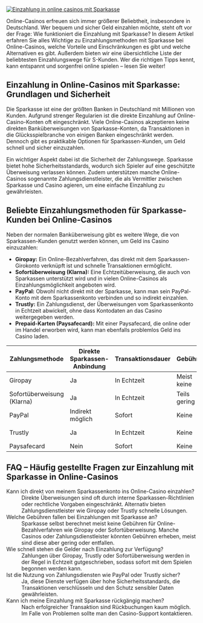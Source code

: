[![Einzahlung in online casinos mit Sparkasse](https://123-caf.pages.dev/gitsignup.png)](https://vrmoo.ru/Bt82HjjY)

<p>Online-Casinos erfreuen sich immer größerer Beliebtheit, insbesondere in Deutschland. Wer bequem und sicher Geld einzahlen möchte, steht oft vor der Frage: Wie funktioniert die Einzahlung mit Sparkasse? In diesem Artikel erfahren Sie alles Wichtige zu Einzahlungsmethoden mit Sparkasse bei Online-Casinos, welche Vorteile und Einschränkungen es gibt und welche Alternativen es gibt. Außerdem bieten wir eine übersichtliche Liste der beliebtesten Einzahlungswege für S-Kunden. Wer die richtigen Tipps kennt, kann entspannt und sorgenfrei online spielen – lesen Sie weiter!</p>  <h2>Einzahlung in Online-Casinos mit Sparkasse: Grundlagen und Sicherheit</h2> <p>Die Sparkasse ist eine der größten Banken in Deutschland mit Millionen von Kunden. Aufgrund strenger Regularien ist die direkte Einzahlung auf Online-Casino-Konten oft eingeschränkt. Viele Online-Casinos akzeptieren keine direkten Banküberweisungen von Sparkasse-Konten, da Transaktionen in die Glücksspielbranche von einigen Banken eingeschränkt werden. Dennoch gibt es praktikable Optionen für Sparkassen-Kunden, um Geld schnell und sicher einzuzahlen.</p> <p>Ein wichtiger Aspekt dabei ist die Sicherheit der Zahlungswege. Sparkasse bietet hohe Sicherheitsstandards, wodurch sich Spieler auf eine geschützte Überweisung verlassen können. Zudem unterstützen manche Online-Casinos sogenannte Zahlungsdienstleister, die als Vermittler zwischen Sparkasse und Casino agieren, um eine einfache Einzahlung zu gewährleisten.</p>  <h2>Beliebte Einzahlungsmethoden für Sparkasse-Kunden bei Online-Casinos</h2> <p>Neben der normalen Banküberweisung gibt es weitere Wege, die von Sparkassen-Kunden genutzt werden können, um Geld ins Casino einzuzahlen:</p> <ul>   <li><strong>Giropay:</strong> Ein Online-Bezahlverfahren, das direkt mit dem Sparkassen-Girokonto verknüpft ist und schnelle Transaktionen ermöglicht.</li>   <li><strong>Sofortüberweisung (Klarna):</strong> Eine Echtzeitüberweisung, die auch von Sparkassen unterstützt wird und in vielen Online-Casinos als Einzahlungsmöglichkeit angeboten wird.</li>   <li><strong>PayPal:</strong> Obwohl nicht direkt mit der Sparkasse, kann man sein PayPal-Konto mit dem Sparkassenkonto verbinden und so indirekt einzahlen.</li>   <li><strong>Trustly:</strong> Ein Zahlungsdienst, der Überweisungen vom Sparkassenkonto in Echtzeit abwickelt, ohne dass Kontodaten an das Casino weitergegeben werden.</li>   <li><strong>Prepaid-Karten (Paysafecard):</strong> Mit einer Paysafecard, die online oder im Handel erworben wird, kann man ebenfalls problemlos Geld ins Casino laden.</li> </ul>  <table>   <thead>     <tr>       <th>Zahlungsmethode</th>       <th>Direkte Sparkassen-Anbindung</th>       <th>Transaktionsdauer</th>       <th>Gebühren</th>       <th>Verfügbarkeit bei Casinos</th>     </tr>   </thead>   <tbody>     <tr>       <td>Giropay</td>       <td>Ja</td>       <td>In Echtzeit</td>       <td>Meist keine</td>       <td>Weit verbreitet</td>     </tr>     <tr>       <td>Sofortüberweisung (Klarna)</td>       <td>Ja</td>       <td>In Echtzeit</td>       <td>Teils gering</td>       <td>Häufig</td>     </tr>     <tr>       <td>PayPal</td>       <td>Indirekt möglich</td>       <td>Sofort</td>       <td>Keine</td>       <td>Beliebt</td>     </tr>     <tr>       <td>Trustly</td>       <td>Ja</td>       <td>In Echtzeit</td>       <td>Keine</td>       <td>Wachsende Verbreitung</td>     </tr>     <tr>       <td>Paysafecard</td>       <td>Nein</td>       <td>Sofort</td>       <td>Keine</td>       <td>Sehr häufig</td>     </tr>   </tbody> </table>  <h2>FAQ – Häufig gestellte Fragen zur Einzahlung mit Sparkasse in Online-Casinos</h2> <dl>   <dt>Kann ich direkt von meinem Sparkassenkonto ins Online-Casino einzahlen?</dt>   <dd>Direkte Überweisungen sind oft durch interne Sparkassen-Richtlinien oder rechtliche Vorgaben eingeschränkt. Alternativ bieten Zahlungsdienstleister wie Giropay oder Trustly schnelle Lösungen.</dd>      <dt>Welche Gebühren fallen bei Einzahlungen mit Sparkasse an?</dt>   <dd>Sparkasse selbst berechnet meist keine Gebühren für Online-Bezahlverfahren wie Giropay oder Sofortüberweisung. Manche Casinos oder Zahlungsdienstleister könnten Gebühren erheben, meist sind diese aber gering oder entfallen.</dd>      <dt>Wie schnell stehen die Gelder nach Einzahlung zur Verfügung?</dt>   <dd>Zahlungen über Giropay, Trustly oder Sofortüberweisung werden in der Regel in Echtzeit gutgeschrieben, sodass sofort mit dem Spielen begonnen werden kann.</dd>      <dt>Ist die Nutzung von Zahlungsdiensten wie PayPal oder Trustly sicher?</dt>   <dd>Ja, diese Dienste verfügen über hohe Sicherheitsstandards, die Transaktionen verschlüsseln und den Schutz sensibler Daten gewährleisten.</dd>      <dt>Kann ich meine Einzahlung mit Sparkasse rückgängig machen?</dt>   <dd>Nach erfolgreicher Transaktion sind Rückbuchungen kaum möglich. Im Falle von Problemen sollte man den Casino-Support kontaktieren.</dd> </dl>